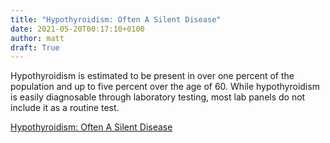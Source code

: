 ```yaml
---
title: "Hypothyroidism: Often A Silent Disease"
date: 2021-05-20T00:17:10+0100
author: matt
draft: True
---
```

Hypothyroidism is estimated to be present in over one percent of the population and up to five percent over the age of 60. While hypothyroidism is easily diagnosable through laboratory testing, most lab panels do not include it as a routine test.
 

[ Hypothyroidism: Often A Silent Disease ]( https://brokerworldmag.com/hypothyroidism-often-a-silent-disease/ )
